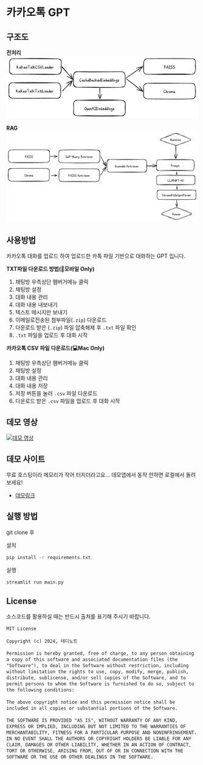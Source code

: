 # 카카오톡 GPT

## 구조도

**전처리**
![preprocessing](./images/preprocessing.png)

**RAG**
![rag](./images/RAG.png)

## 사용방법

카카오톡 대화를 업로드 하여 업로드한 카톡 파일 기반으로 대화하는 GPT 입니다.

**TXT파일 다운로드 방법(📱모바일 Only)**

1. 채팅방 우측상단 햄버거메뉴 클릭
2. 채팅방 설정
3. 대화 내용 관리
4. 대화 내용 내보내기
5. 텍스트 메시지만 보내기
6. 이메일로전송된 첨부파일(`.zip`) 다운로드
7. 다운로드 받은 (`.zip`) 파일 압축해제 후 `.txt` 파일 확인
8. `.txt` 파일을 업로드 후 대화 시작


**카카오톡 CSV 파일 다운로드(💻Mac Only)**

1. 채팅방 우측상단 햄버거메뉴 클릭
2. 채팅방 설정
3. 대화 내용 관리
4. 대화 내용 저장
5. 저장 버튼을 눌러 `.csv` 파일 다운로드
6. 다운로드 받은 `.csv` 파일을 업로드 후 대화 시작

## 데모 영상

[![데모 영상](https://img.youtube.com/vi/aUGkmWi6kZ8/0.jpg)](https://youtu.be/aUGkmWi6kZ8)

## 데모 사이트

무료 호스팅이라 메모리가 작어 터지더라고요... 데모앱에서 동작 안하면 로컬에서 돌려 보세요!

- [데모링크](https://kakao-gpt-1cdbd5dc9bb3.herokuapp.com/)

## 실행 방법

git clone 후

설치

```bash
pip install -r requirements.txt
```

실행 

```bash
streamlit run main.py
```

## License

소스코드를 활용하실 때는 반드시 출처를 표기해 주시기 바랍니다.

```
MIT License

Copyright (c) 2024, 테디노트

Permission is hereby granted, free of charge, to any person obtaining a copy of this software and associated documentation files (the "Software"), to deal in the Software without restriction, including without limitation the rights to use, copy, modify, merge, publish, distribute, sublicense, and/or sell copies of the Software, and to permit persons to whom the Software is furnished to do so, subject to the following conditions:

The above copyright notice and this permission notice shall be included in all copies or substantial portions of the Software.

THE SOFTWARE IS PROVIDED "AS IS", WITHOUT WARRANTY OF ANY KIND, EXPRESS OR IMPLIED, INCLUDING BUT NOT LIMITED TO THE WARRANTIES OF MERCHANTABILITY, FITNESS FOR A PARTICULAR PURPOSE AND NONINFRINGEMENT. IN NO EVENT SHALL THE AUTHORS OR COPYRIGHT HOLDERS BE LIABLE FOR ANY CLAIM, DAMAGES OR OTHER LIABILITY, WHETHER IN AN ACTION OF CONTRACT, TORT OR OTHERWISE, ARISING FROM, OUT OF OR IN CONNECTION WITH THE SOFTWARE OR THE USE OR OTHER DEALINGS IN THE SOFTWARE.
```